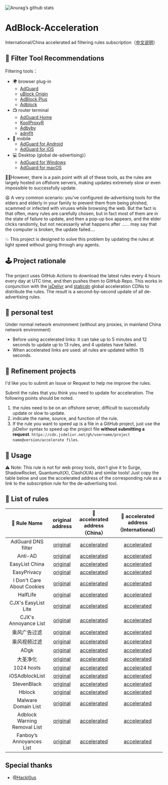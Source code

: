 ![Anurag’s github stats](https://github-readme-stats.vercel.app/api?username=Silentely&show_icons=true&theme=merko)

# AdBlock-Acceleration

International/China accelerated ad filtering rules subscription（[中文说明](https://github.com/Silentely/AdBlock-Acceleration/blob/master/README_CN.md)）

## 🔖 Filter Tool Recommendations

Filtering tools：
* 🌍 browser plug-in
  * [AdGuard](https://adguard.com)
  * [uBlock Origin](https://github.com/gorhill/uBlock)
  * [AdBlock Plus](https://adblockplus.org)
  * [Adblock](https://getadblock.com)
* 📺 router terminal
  * [AdGuard Home](https://adguard.com/zh_cn/adguard-home/overview.html)
  * [KoolProxyR](https://github.com/user1121114685/koolproxyR)
  * [Adbyby](http://www.adbyby.com/)
  * [admflt](http://www.admflt.com)
* 📱 mobile 
  * [AdGuard for Android](https://adguard.com/zh_cn/adguard-android/overview.html)
  * [AdGuard for iOS](https://adguard.com/zh_cn/adguard-ios/overview.html)
* 💻 Desktop (global de-advertising)）
  * [AdGuard for Windows](https://adguard.com/zh_cn/adguard-windows/overview.html)
  * [AdGuard for macOS](https://adguard.com/zh_cn/adguard-mac/overview.html)
  
🙅‍♂️However, there is a pain point with all of these tools, as the rules are largely hosted on offshore servers, making updates extremely slow or even impossible to successfully update.

😫 A very common scenario: you've configured de-advertising tools for the elders and elderly in your family to prevent them from being phished, scammed or infected with viruses while browsing the web. But the fact is that often, many rules are carefully chosen, but in fact most of them are in the state of failure to update, and then a pop-up box appears, and the elder clicks randomly, but not necessarily what happens after ...... may say that the computer is broken, the update failed....

💥 This project is designed to solve this problem by updating the rules at light speed without going through any agents.

## 🕹 Project rationale
The project uses GitHub Actions to download the latest rules every 4 hours every day at UTC time, and then pushes them to GitHub Repo.
This works in conjunction with the [jsDelivr](https://www.jsdelivr.com) and [staticdn](https://raw.staticdn.net) global acceleration CDNs to distribute the rules.
The result is a second-by-second update of all de-advertising rules.

## 🧪 personal test
Under normal network environment (without any proxies, in mainland China network environment)
* Before using accelerated links: It can take up to 5 minutes and 12 seconds to update up to 13 rules, and 4 updates have failed.
* When accelerated links are used: all rules are updated within 15 seconds.

## 🚛 Refinement projects
I'd like you to submit an Issue or Request to help me improve the rules.

Submit the rules that you think you need to update for acceleration. The following points should be noted.

1. the rules need to be on an offshore server, difficult to successfully update or slow to update.
2. indicate the name, source, and function of the rule.
3. If the rule you want to speed up is a file in a GitHub project, just use the jsDelivr syntax to speed up the project file **without submitting a request**.
`https://cdn.jsdelivr.net/gh/username/project name@version/accelerate files`.

## 🍔 Usage
⚠️ Note: This rule is not for web proxy tools, don't give it to Surge, ShadowRocket, Quantumult(X), Clash(X/A) and similar tools!
Just copy the table below and use the accelerated address of the corresponding rule as a link to the subscription rule for the de-advertising tool.

## 📃 List of rules

|  🥑 Rule Name   |    original address  | 🚀 accelerated address（China） | 🚀 accelerated address（International）  |
|  :----:  | :----:  | :----:  | :----:  |
| AdGuard DNS filter | [original](https://adguardteam.github.io/AdGuardSDNSFilter/Filters/filter.txt) | [accelerated](https://raw.staticdn.net/Silentely/AdBlock-Acceleration/master/AdGuard_Simplified_Domain_Names_Filter.txt) | [accelerated](https://cdn.jsdelivr.net/gh/Silentely/AdBlock-Acceleration/AdGuard_Simplified_Domain_Names_Filter.txt) |
| Anti-AD | [original](https://anti-ad.net/easylist.txt) | [accelerated](https://raw.staticdn.net/Silentely/AdBlock-Acceleration/master/Anti_AD_Easylist.txt) | [accelerated](https://cdn.jsdelivr.net/gh/Silentely/AdBlock-Acceleration/Anti_AD_Easylist.txt) |
| EasyList China | [original](https://easylist-downloads.adblockplus.org/easylistchina.txt) | [accelerated](https://raw.staticdn.net/Silentely/AdBlock-Acceleration/master/EasyList_China.txt) | [accelerated](https://cdn.jsdelivr.net/gh/Silentely/AdBlock-Acceleration/EasyList_China.txt) |
| EasyPrivacy | [original](https://easylist-downloads.adblockplus.org/easyprivacy.txt) | [accelerated](https://raw.staticdn.net/Silentely/AdBlock-Acceleration/master/EasyPrivacy.txt) | [accelerated](https://cdn.jsdelivr.net/gh/Silentely/AdBlock-Acceleration/EasyPrivacy.txt) |
| I Don't Care About Cookies | [original](https://www.i-dont-care-about-cookies.eu/abp) | [accelerated](https://raw.staticdn.net/Silentely/AdBlock-Acceleration/master/I_dont_care_about_cookies.txt) | [accelerated](https://cdn.jsdelivr.net/gh/Silentely/AdBlock-Acceleration/I_dont_care_about_cookies.txt) |
| HalfLife | [original](https://raw.githubusercontent.com/o0HalfLife0o/list/master/ad.txt) | [accelerated](https://raw.staticdn.net/Silentely/AdBlock-Acceleration/master/HalfLife.txt) | [accelerated](https://cdn.jsdelivr.net/gh/Silentely/AdBlock-Acceleration/HalfLife.txt ) |
| CJX's EasyList Lite | [original](https://raw.githubusercontent.com/cjx82630/cjxlist/master/cjxlist.txt) | [accelerated](https://raw.staticdn.net/Silentely/AdBlock-Acceleration/master/CJX's_EasyList_Lite.txt) | [accelerated](https://cdn.jsdelivr.net/gh/Silentely/AdBlock-Acceleration/CJX's_EasyList_Lite.txt) |
| CJX's Annoyance List | [original](https://raw.githubusercontent.com/cjx82630/cjxlist/master/cjx-annoyance.txt) | [accelerated](https://raw.staticdn.net/Silentely/AdBlock-Acceleration/master/CJX's_Annoyance_List.txt) | [accelerated](https://cdn.jsdelivr.net/gh/Silentely/AdBlock-Acceleration/CJX's_Annoyance_List.txt) |
| 乘风广告过滤 | [original](https://gitee.com/xinggsf/Adblock-Rule/raw/master/rule.txt) | [accelerated](https://raw.staticdn.net/Silentely/AdBlock-Acceleration/master/Xinggsf_rule.txt) | [accelerated](https://cdn.jsdelivr.net/gh/Silentely/AdBlock-Acceleration/Xinggsf_rule.txt) |
| 乘风视频过滤 | [original](https://gitee.com/xinggsf/Adblock-Rule/raw/master/mv.txt) | [accelerated](https://raw.staticdn.net/Silentely/AdBlock-Acceleration/master/Xinggsf_mv.txt) | [accelerated](https://cdn.jsdelivr.net/gh/Silentely/AdBlock-Acceleration/Xinggsf_mv.txt) |
| ADgk | [original](https://gitee.com/banbendalao/adguard/raw/master/ADgk.txt) | [accelerated](https://raw.staticdn.net/Silentely/AdBlock-Acceleration/master/ADgk.txt) | [accelerated](https://cdn.jsdelivr.net/gh/Silentely/AdBlock-Acceleration/ADgk.txt) |
| 大圣净化 | [original](https://raw.githubusercontent.com/jdlingyu/ad-wars/master/hosts) | [accelerated](https://raw.staticdn.net/Silentely/AdBlock-Acceleration/master/ds_hosts.txt) | [accelerated](https://cdn.jsdelivr.net/gh/Silentely/AdBlock-Acceleration/ds_hosts.txt) |
| 1024 hosts | [original](https://raw.githubusercontent.com/Goooler/1024_hosts/master/hosts) | [accelerated](https://raw.staticdn.net/Silentely/AdBlock-Acceleration/master/1024_hosts.txt) | [accelerated](https://cdn.jsdelivr.net/gh/Silentely/AdBlock-Acceleration/1024_hosts.txt) |
| iOSAdblockList | [original](https://raw.githubusercontent.com/BlackJack8/iOSAdblockList/master/iPv4Hosts.txt) | [accelerated](https://raw.staticdn.net/Silentely/AdBlock-Acceleration/master/iPv4_hosts.txt) | [accelerated](https://cdn.jsdelivr.net/gh/Silentely/AdBlock-Acceleration/iPv4_hosts.txt) |
| StevenBlack | [original](https://raw.githubusercontent.com/StevenBlack/hosts/master/hosts) | [accelerated](https://raw.staticdn.net/Silentely/AdBlock-Acceleration/master/Steven_hosts) | [accelerated](https://cdn.jsdelivr.net/gh/Silentely/AdBlock-Acceleration/Steven_hosts) |
| Hblock | [original](https://hblock.molinero.dev/hosts) | [accelerated](https://raw.staticdn.net/Silentely/AdBlock-Acceleration/master/Hblock_hosts) | [accelerated](https://cdn.jsdelivr.net/gh/Silentely/AdBlock-Acceleration/Hblock_hosts) |
| Malware Domain List | [original](https://www.malwaredomainlist.com/hostslist/hosts.txt) | [accelerated](https://raw.staticdn.net/Silentely/AdBlock-Acceleration/master/Malware_host.txt) | [accelerated](https://cdn.jsdelivr.net/gh/Silentely/AdBlock-Acceleration/Malware_hosts.txt) |
| Adblock Warning Removal List | [original](https://easylist-downloads.adblockplus.org/antiadblockfilters.txt) | [accelerated](https://raw.staticdn.net/Silentely/AdBlock-Acceleration/master/antiadblockfilters.txt) | [accelerated](https://cdn.jsdelivr.net/gh/Silentely/AdBlock-Acceleration/antiadblockfilters.txt) |
| Fanboy’s Annoyances List | [original](https://easylist-downloads.adblockplus.org/fanboy-annoyance.txt) | [accelerated](https://raw.staticdn.net/Silentely/AdBlock-Acceleration/master/fanboy-annoyance.txt) | [accelerated](https://cdn.jsdelivr.net/gh/Silentely/AdBlock-Acceleration/fanboy-annoyance.txt) |


##    Special thanks

* [@Hackl0us](https://github.com/Hackl0us)






